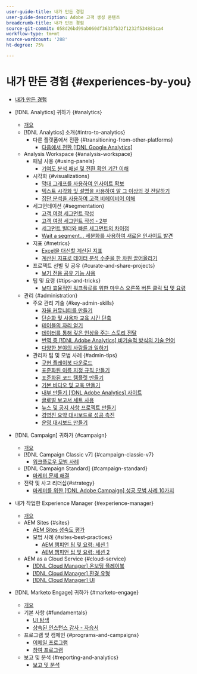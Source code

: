 ```yaml
---
user-guide-title: 내가 만든 경험
user-guide-description: Adobe 고객 생성 콘텐츠
breadcrumb-title: 내가 만든 경험
source-git-commit: 058d26bd99ab060df3633fb32f1232f534881ca4
workflow-type: tm+mt
source-wordcount: '288'
ht-degree: 75%

---
```



# 내가 만든 경험 {#experiences-by-you}

+ [내가 만든 경험](/help/overview.md)

+ [!DNL Analytics] 귀하가 {#analytics}
   + [개요](/help/analytics/overview.md)
   + [!DNL Analytics] 소개{#intro-to-analytics}
      + 다른 플랫폼에서 전환 {#transitioning-from-other-platforms}
         + [다음에서 전환 [!DNL Google Analytics]](/help/analytics/intro-to-analytics/transitioning-from-other-platforms/transition-from-google-analytics.md)
   + Analysis Workspace {#analysis-workspace}
      + 패널 사용 {#using-panels}
         + [기여도 분석 패널 및 전환 확인 기간 이해](/help/analytics/analysis-workspace/using-panels/understanding-adobe-analytics-attribution-panel-and-lookback-windows.md)
      + 시각화 {#visualizations}
         + [막대 그래프를 사용하여 인사이트 확보](/help/analytics/analysis-workspace/visualizations/unlocking-insights-with-histograms.md)
         + [텍스트 시각화 및 설명을 사용하여 말 그 이상의 것 전달하기](/help/analytics/analysis-workspace/visualizations/more-than-words-using-text-visualizations-and-descriptions.md)
         + [집단 분석을 사용하여 고객 비헤이비어 이해](/help/analytics/analysis-workspace/visualizations/use-cohort-analysis-to-understand-customer-behavior.md)
      + 세그먼테이션 {#segmentation}
         + [고객 여정 세그먼트 작성](/help/analytics/analysis-workspace/segmentation/building-customer-journey-segments.md)
         + [고객 여정 세그먼트 작성 - 2부](/help/analytics/analysis-workspace/segmentation/building-customer-journey-segments-part-two.md)
         + [세그먼트 빌더와 빠른 세그먼트의 차이점](/help/analytics/analysis-workspace/segmentation/differences-between-the-segment-builder-and-quick-segments.md)
         + [Wait a segment… 세분화를 사용하여 새로운 인사이트 발견](/help/analytics/analysis-workspace/segmentation/segmentation-to-discover-new-insights.md)
      + 지표 {#metrics}
         + [Excel을 대신할 계산된 지표](/help/analytics/analysis-workspace/metrics/goodbye-excel-hello-calculated-metrics.md)
         + [계산된 지표로 데이터 분석 수준을 한 차원 끌어올리기](../analytics/analysis-workspace/metrics/take-your-data-analysis-to-the-next-level-with-calculated-metrics.md)
      + 프로젝트 선별 및 공유 {#curate-and-share-projects}
         + [보기 전용 공유 기능 사용](/help/analytics/analysis-workspace/curate-and-share-projects/unlocking-the-power-of-view-only-sharing.md)
      + 팁 및 요령 {#tips-and-tricks}
         + [보다 효율적인 워크플로를 위한 마우스 오른쪽 버튼 클릭 팁 및 요령](/help/analytics/analysis-workspace/tips-and-tricks/right-click-tips-and-tricks-for-more-efficient-workflows.md)
   + 관리 {#administration}
      + 주요 관리 기술 {#key-admin-skills}
         + [자율 커뮤니티를 만들기](/help/analytics/administration/key-admin-skills/empowered-community.md)
         + [단순화 및 사용자 교육 시간 단축](/help/analytics/administration/key-admin-skills/simplify-training-users.md)
         + [테이블의 자리 얻기](/help/analytics/administration/key-admin-skills/gaining-a-seat-at-the-table.md)
         + [데이터를 통해 깊은 인상을 주는 스토리 전달](/help/analytics/administration/key-admin-skills/telling-impactful-stories-with-data.md)
         + [번역 중 [!DNL Adobe Analytics] 비기술적 방식의 기술 언어](/help/analytics/administration/key-admin-skills/translating-adobe-analytics-technical-language.md)
         + [다양한 분야의 사람들과 일하기](/help/analytics/administration/key-admin-skills/working-cross-functionally.md)
      + 관리자 팁 및 모범 사례 {#admin-tips}
         + [구현 플레이북 다운로드](/help/analytics/administration/admin-tips/download-the-adobe-analytics-implementation-playbook.md)
         + [표준화된 이름 지정 규칙 만들기](/help/analytics/administration/admin-tips/create-standardized-naming-conventions.md)
         + [표준화된 코드 템플릿 만들기](/help/analytics/administration/admin-tips/create-standardized-code-templates.md)
         + [기본 비디오 및 교육 만들기](/help/analytics/administration/admin-tips/create-basic-videos-and-training.md)
         + [내부 만들기 [!DNL Adobe Analytics] 사이트](/help/analytics/administration/admin-tips/create-an-internal-adobe-analytics-site.md)
         + [글로벌 보고서 세트 사용](/help/analytics/administration/admin-tips/use-a-global-report-suite.md)
         + [뉴스 및 공지 사항 프로젝트 만들기](/help/analytics/administration/admin-tips/create-a-news-and-announcements-project.md)
         + [경영진 요약 대시보드로 성공 촉진](/help/analytics/administration/admin-tips/driving-success-with-executive-summary-dashboards.md)
         + [운영 대시보드 만들기](/help/analytics/administration/admin-tips/create-operational-dashboards.md)
+ [!DNL Campaign] 귀하가 {#campaign}
   + [개요](/help/campaign/overview.md)
   + [!DNL Campaign Classic v7] {#campaign-classic-v7}
      + [워크플로우 모범 사례](/help/campaign/ac-v7/workflow-best-practices-for-marketers.md)
   + [!DNL Campaign Standard] {#campaign-standard}
      + [마케터 문제 해결](/help/campaign/acs/troubleshooting-for-marketers.md)
   + 전략 및 사고 리더십{#strategy}
      + [마케터를 위한  [!DNL Adobe Campaign]  성공 모범 사례 10가지](/help/campaign/10-best-practices-for-marketers.md)
+ 내가 작업한 Experience Manager {#experience-manager}
   + [개요](/help/experience-manager/overview.md)
   + AEM Sites {#sites}
      + [AEM Sites 성숙도 평가](/help/experience-manager/sites/expert-resources/maturity-assessment.md)
      + 모범 사례 {#sites-best-practices}
         + [AEM 챔피언 팁 및 요령: 세션 1](/help/experience-manager/sites/expert-resources/champion-tips-1.md)
         + [AEM 챔피언 팁 및 요령: 세션 2](/help/experience-manager/sites/expert-resources/champion-tips-2.md)
   + AEM as a Cloud Service {#cloud-service}
      + [[!DNL Cloud Manager] 온보딩 플레이북](/help/experience-manager/cloud-service/expert-resources/aem-champions/onboarding-playbook.md)
      + [[!DNL Cloud Manager] 환경 유형](/help/experience-manager/cloud-service/expert-resources/aem-champions/environment-types.md)
      + [[!DNL Cloud Manager] UI](/help/experience-manager/cloud-service/expert-resources/aem-champions/cloud-manager-ui.md)
+ [!DNL Marketo Engage] 귀하가 {#marketo-engage}
   + [개요](/help/marketo/overview.md)
   + 기본 사항 {#fundamentals}
      + [UI 탐색](/help/marketo/fundamentals/ui-navigation.md)
      + [상속된 인스턴스 감사 - 자습서](https://experienceleague.adobe.com/docs/experiences-by-you/auditing-an-inherited-instance/overview.html)
   + 프로그램 및 캠페인 {#programs-and-campaigns}
      + [이메일 프로그램](/help/marketo/programs/email-programs.md)
      + [참여 프로그램](/help/marketo/programs/engagement-programs.md)
   + 보고 및 분석 {#reporting-and-analytics}
      + [보고 및 분석](/help/marketo/reporting/reporting-and-analytics.md)

